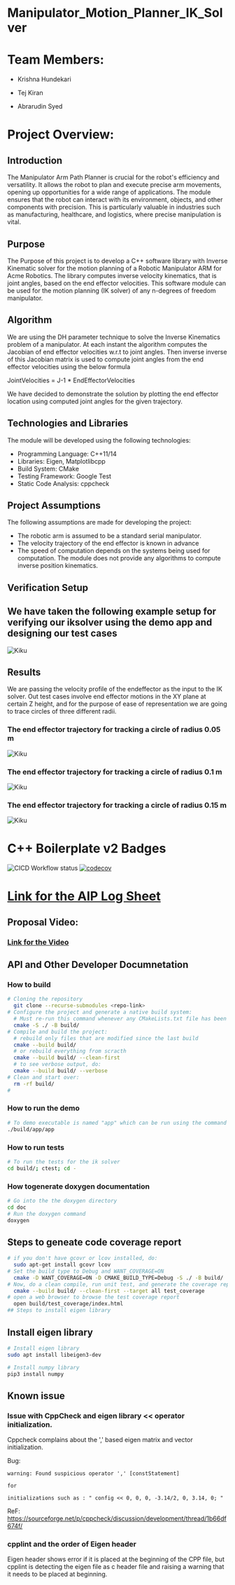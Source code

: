 # Manipulator_Motion_Planner_IK_Solver

# Team Members:

- Krishna Hundekari

- Tej Kiran
  
- Abrarudin Syed

# Project Overview:

## Introduction
The Manipulator Arm Path Planner is crucial for the robot's efficiency and versatility. It allows the
robot to plan and execute precise arm movements, opening up opportunities for a wide range of
applications. The module ensures that the robot can interact with its environment, objects, and other
components with precision. This is particularly valuable in industries such as manufacturing,
healthcare, and logistics, where precise manipulation is vital.

## Purpose
The Purpose of this project is to develop a C++ software library with Inverse Kinematic solver for the
motion planning of a Robotic Manipulator ARM for Acme Robotics. The library computes inverse
velocity kinematics, that is joint angles, based on the end effector velocities.
This software module can be used for the motion planning (IK solver) of any n-degrees of freedom
manipulator.

## Algorithm
We are using the DH parameter technique to solve the Inverse Kinematics problem of a manipulator.
At each instant the algorithm computes the Jacobian of end effector velocities w.r.t to joint angles.
Then inverse inverse of this Jacobian matrix is used to compute joint angles from the end effector
velocities using the below formula

  JointVelocities = J-1 * EndEffectorVelocities

We have decided to demonstrate the solution by plotting the end effector location using computed
joint angles for the given trajectory.

## Technologies and Libraries
The module will be developed using the following technologies:
- Programming Language: C++11/14
- Libraries: Eigen, Matplotlibcpp
- Build System: CMake
- Testing Framework: Google Test
- Static Code Analysis: cppcheck

## Project Assumptions
The following assumptions are made for developing the project:
- The robotic arm is assumed to be a standard serial manipulator.
- The velocity trajectory of the end effector is known in advance
- The speed of computation depends on the systems being used for computation. The module
does not provide any algorithms to compute inverse position kinematics.


## Verification Setup

## We have taken the following example setup for verifying our iksolver using the demo app and designing our test cases

![Kiku](reference_images/demo_validation_setup.jpeg)


## Results

We are passing the velocity profile of the endeffector as the input to the IK solver. Out test cases involve end effector motions in the XY plane at certain Z height, and for the purpose of ease of representation we are going to trace circles of three different radii.

### The end effector trajectory for tracking a circle of radius 0.05 m

![Kiku](reference_images/result_radius_0_05.png)

### The end effector trajectory for tracking a circle of radius 0.1 m
![Kiku](reference_images/result_radius_0_1.png)

### The end effector trajectory for tracking a circle of radius 0.15 m
![Kiku](reference_images/result_radius_0_15.png)


# C++ Boilerplate v2 Badges
![CICD Workflow status](https://github.com/KrishnaH96/Manipulator_Motion_Planner_IK_Solver/actions/workflows/run-unit-test-and-upload-codecov.yml/badge.svg) [![codecov](https://codecov.io/gh/KrishnaH96/Manipulator_Motion_Planner_IK_Solver/branch/main/graph/badge.svg)](https://codecov.io/gh/KrishnaH96/Manipulator_Motion_Planner_IK_Solver)


# [Link for the AIP Log Sheet](https://docs.google.com/spreadsheets/d/13-OB5Zy51qPaeGvC6LTy-5HckD2iuU5O/edit?usp=sharing&ouid=116812388978309632579&rtpof=true&sd=true)


## Proposal Video:

### [Link for the Video](https://drive.google.com/file/d/11OWSdmg63_YWRikv8_3u8mmxUu3mqiwZ/view?usp=sharing)


## API and Other Developer Documnetation


### How to build
``` bash
# Cloning the repository
  git clone --recurse-submodules <repo-link>
# Configure the project and generate a native build system:
  # Must re-run this command whenever any CMakeLists.txt file has been changed.
  cmake -S ./ -B build/
# Compile and build the project:
  # rebuild only files that are modified since the last build
  cmake --build build/
  # or rebuild everything from scracth
  cmake --build build/ --clean-first
  # to see verbose output, do:
  cmake --build build/ --verbose
# Clean and start over:
  rm -rf build/
#
```
### How to run the demo
```bash
# To demo executable is named "app" which can be run using the command
./build/app/app
```

### How to run tests
```bash
# To run the tests for the ik solver
cd build/; ctest; cd -
```

### How togenerate doxygen documentation
```bash
# Go into the the doxygen directory
cd doc 
# Run the doxygen command
doxygen
```

## Steps to geneate code coverage report
```bash
# if you don't have gcovr or lcov installed, do:
  sudo apt-get install gcovr lcov
# Set the build type to Debug and WANT_COVERAGE=ON
  cmake -D WANT_COVERAGE=ON -D CMAKE_BUILD_TYPE=Debug -S ./ -B build/
# Now, do a clean compile, run unit test, and generate the coverage report
  cmake --build build/ --clean-first --target all test_coverage
# open a web browser to browse the test coverage report
  open build/test_coverage/index.html
## Steps to install eigen library
```


## Install eigen library
```bash
# Install eigen library
sudo apt install libeigen3-dev

# Install numpy library
pip3 install numpy
```


## Known issue
### Issue with CppCheck and eigen library << operator initialization.
Cppcheck complains about the ',' based eigen matrix and vector initialization.

Bug:
```
warning: Found suspicious operator ',' [constStatement] 

for

initializations such as : " config << 0, 0, 0, -3.14/2, 0, 3.14, 0; "
```


ReF: https://sourceforge.net/p/cppcheck/discussion/development/thread/1b66df674f/

### cpplint and the order of Eigen header

Eigen header shows error if it is placed at the beginning of the CPP file, but cpplint is detecting the eigen file as c header file and raising a warning that it needs to be placed at beginning.


